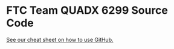 # FTC Team QUADX 6299 Source Code

[See our cheat sheet on how to use GitHub.](https://docs.google.com/file/d/0B5eawMJjTXR9Y0NiX0NheXZ1dTA/edit)




